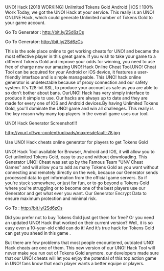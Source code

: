 UNO! Hack [2018 WORKING] Unlimited Tokens Gold Android | iOS ! 100% Work
Today, we got the UNO! Hack at your service. This really is an UNO! ONLINE Hack, which could generate Unlimited number of Tokens Gold to your game account. 

Go To Generator : http://bit.ly/2Sd6zCs 

Go To Generator: http://bit.ly/2Sd6zCs 

This is the sole place online to get working cheats for UNO! and became the most effective player in this great game. If you wish to take your game to a different Tokens Gold and improve your odds for winning, you need to use free of charge now our amazing UNO! Hack Online Cheat Tool.UNO! Cheat Tool can be acquired for your Android or iOS device, it features a user-friendly interface and is simple manageable. This UNO! hack online generator is undetectable because of proxy connection and our safety system. It's 128-bit SSL, to produce your account as safe as you are able to so don't bother about bans. OurUNO! Hack has very simply interface to produce it simple to use. Our hacks are always up to date and they are made for every one of iOS and Android devices.By having Unlimited Tokens Gold, you'll dominate the UNO! game and win all challenges. This really is the key reason why many top players in the overall game uses our tool.

UNO! Hack Generator Screenshot!!!

http://yourl.cf/wp-content/uploads/maxresdefault-78.jpg

Use UNO! Hack cheats online generator for players to get Tokens Gold

UNO! Hack Tool available for Browser, Android and IOS, it will allow you to Get unlimited Tokens Gold, easy to use and without downloading.
This Generator UNO! Cheat was set up by the Famous Team "UNV Cheat Games" and will allow you to add as many Tokens Gold as you want without connecting and remotely directly on the web, because our Generator sends processed data to get information from the official game servers.
So if you're stuck somewhere, or just for fun, or to go beyond a Tokens Gold where you're struggling or to become one of the best players use our Generator and get what ever you want. Our Generator Encrypt Data to ensure maximum protection and minimal risk.

Go To : http://bit.ly/2Sd6zCs

Did you prefer not to buy Tokens Gold just get them for free? Or you need an updated UNO! Hack that worked on their current version? Well, it is so easy even a 10-year-old child can do it!
And it’s true hack for Tokens Gold can get you ahead in this game .

But there are few problems that most people encountered, outdated UNO! Hack cheats are one of them. This new version of our UNO! Hack Tool will never make you run out of Tokens Gold anymore. our developers made sure that our UNO! cheats will let you enjoy the potential of this top action game in UNO! fans know that each player wants a better equipe or players.
